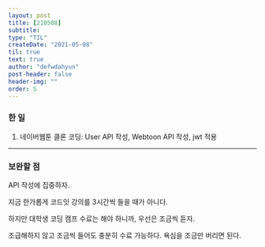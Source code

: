 ```yaml
---
layout: post
title: [210508] 
subtitle: 
type: "TIL"
createDate: "2021-05-08"
til: true
text: true
author: "defwdahyun"
post-header: false
header-img: ""
order: 5
---
```


### **한 일**

1. 네이버웹툰 클론 코딩: User API 작성, Webtoon API 작성, jwt 적용 


<hr>

### 보완할 점

API 작성에 집중하자.

지금 한가롭게 코드잇 강의를 3시간씩 들을 때가 아니다.

하지만 대학생 코딩 캠프 수료는 해야 하니까, 우선은 조금씩 듣자. 

조급해하지 않고 조금씩 들어도 충분히 수료 가능하다. 욕심을 조금만 버리면 된다.